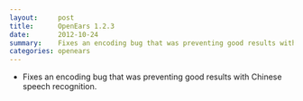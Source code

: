 ```yaml
---
layout:     post
title:      OpenEars 1.2.3 
date:       2012-10-24
summary:    Fixes an encoding bug that was preventing good results with Chinese speech recognition.
categories: openears
---
```

* Fixes an encoding bug that was preventing good results with Chinese speech recognition.